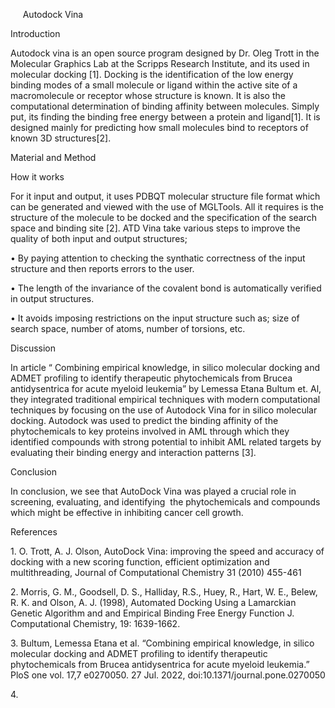      Autodock Vina

Introduction

Autodock vina is an open source program designed by Dr. Oleg Trott in the Molecular Graphics Lab at the Scripps Research Institute, and its used in molecular docking \[1]. Docking is the identification of the low energy binding modes of a small molecule or ligand within the active site of a macromolecule or receptor whose structure is known. It is also the computational determination of binding affinity between molecules. Simply put, its finding the binding free energy between a protein and ligand\[1]. It is designed mainly for predicting how small molecules bind to receptors of known 3D structures\[2]. 

Material and Method

How it works

For it input and output, it uses PDBQT molecular structure file format which can be generated and viewed with the use of MGLTools. All it requires is the structure of the molecule to be docked and the specification of the search space and binding site \[2]. ATD Vina take various steps to improve the quality of both input and output structures; 

• By paying attention to checking the synthatic correctness of the input structure and then reports errors to the user.

• The length of the invariance of the covalent bond is automatically verified in output structures.

• It avoids imposing restrictions on the input structure such as; size of search space, number of atoms, number of torsions, etc.

Discussion

In article “ Combining empirical knowledge, in silico molecular docking and ADMET profiling to identify therapeutic phytochemicals from Brucea antidysentrica for acute myeloid leukemia” by Lemessa Etana Bultum et. Al, they integrated traditional empirical techniques with modern computational techniques by focusing on the use of Autodock Vina for in silico molecular docking. Autodock was used to predict the binding affinity of the phytochemicals to key proteins involved in AML through which they identified compounds with strong potential to inhibit AML related targets by evaluating their binding energy and interaction patterns \[3].

Conclusion

In conclusion, we see that AutoDock Vina was played a crucial role in screening, evaluating, and identifying  the phytochemicals and compounds which might be effective in inhibiting cancer cell growth.

References

1\. O. Trott, A. J. Olson, AutoDock Vina: improving the speed and accuracy of docking with a new scoring function, efficient optimization and multithreading, Journal of Computational Chemistry 31 (2010) 455-461

2\. Morris, G. M., Goodsell, D. S., Halliday, R.S., Huey, R., Hart, W. E., Belew, R. K. and Olson, A. J. (1998), Automated Docking Using a Lamarckian Genetic Algorithm and and Empirical Binding Free Energy Function J. Computational Chemistry, 19: 1639-1662.

3\. Bultum, Lemessa Etana et al. “Combining empirical knowledge, in silico molecular docking and ADMET profiling to identify therapeutic phytochemicals from Brucea antidysentrica for acute myeloid leukemia.” PloS one vol. 17,7 e0270050. 27 Jul. 2022, doi:10.1371/journal.pone.0270050

4\.

